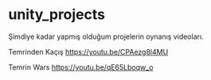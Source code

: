 # unity_projects
Şimdiye kadar yapmış olduğum projelerin oynanış videoları.

Temrinden Kaçış
https://youtu.be/CPAezg8l4MU

Temrin Wars
https://youtu.be/qE65Lboqw_o
